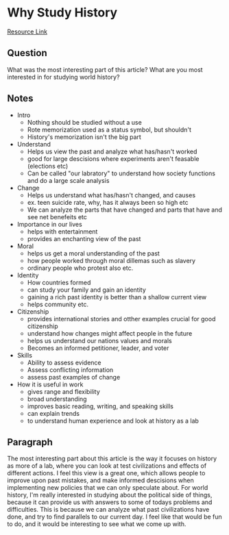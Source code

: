 # Why Study History

[Resource Link](<https://www.historians.org/about-aha-and-membership/aha-history-and-archives/historical-archives/why-study-history-(1998)>)

## Question

What was the most interesting part of this article? What are you most interested in for studying world history?

## Notes

-   Intro
    -   Nothing should be studied without a use
    -   Rote memorization used as a status symbol, but shouldn't
    -   History's memorization isn't the big part
-   Understand
    -   Helps us view the past and analyze what has/hasn't worked
    -   good for large descisions where experiments aren't feasable (elections etc)
    -   Can be called "our labratory" to understand how society functions and do a large scale analysis
-   Change
    -   Helps us understand what has/hasn't changed, and causes
    -   ex. teen suicide rate, why, has it always been so high etc
    -   We can analyze the parts that have changed and parts that have and see net benefeits etc
-   Importance in our lives
    -   helps with entertainment
    -   provides an enchanting view of the past
-   Moral
    -   helps us get a moral understanding of the past
    -   how people worked through moral dillemas such as slavery
    -   ordinary people who protest also etc.
-   Identity
    -   How countries formed
    -   can study your family and gain an identity
    -   gaining a rich past identity is better than a shallow current view
    -   helps community etc.
-   Citizenship
    -   provides international stories and otther examples crucial for good citizenship
    -   understand how changes might affect people in the future
    -   helps us understand our nations values and morals
    -   Becomes an informed petitioner, leader, and voter
-   Skills
    -   Ability to assess evidence
    -   Assess conflicting information
    -   assess past examples of change
-   How it is useful in work
    -   gives range and flexibility
    -   broad understanding
    -   improves basic reading, writing, and speaking skills
    -   can explain trends
    -   to understand human experience and look at history as a lab

## Paragraph

The most interesting part about this article is the way it focuses on history as more of a lab, where you can look at test civilizations and effects of different actions. I feel this view is a great one, which allows people to improve upon past mistakes, and make informed descisions when implementing new policies that we can only speculate about. For world history, I'm really interested in studying about the political side of things, because it can provide us with answers to some of todays problems and difficulties. This is because we can analyze what past civilizations have done, and try to find parallels to our current day. I feel like that would be fun to do, and it would be interesting to see what we come up with.
